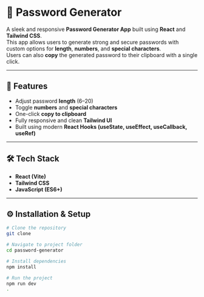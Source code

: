 # 🔐 Password Generator

A sleek and responsive **Password Generator App** built using **React** and **Tailwind CSS**.  
This app allows users to generate strong and secure passwords with custom options for **length**, **numbers**, and **special characters**.  
Users can also **copy** the generated password to their clipboard with a single click.

---

## 🚀 Features
- Adjust password **length** (6–20)
- Toggle **numbers** and **special characters**
- One-click **copy to clipboard**
- Fully responsive and clean **Tailwind UI**
- Built using modern **React Hooks (useState, useEffect, useCallback, useRef)**

---

## 🛠️ Tech Stack
- **React (Vite)**
- **Tailwind CSS**
- **JavaScript (ES6+)**

---

## ⚙️ Installation & Setup

```bash
# Clone the repository
git clone 

# Navigate to project folder
cd password-generator

# Install dependencies
npm install

# Run the project
npm run dev
.
